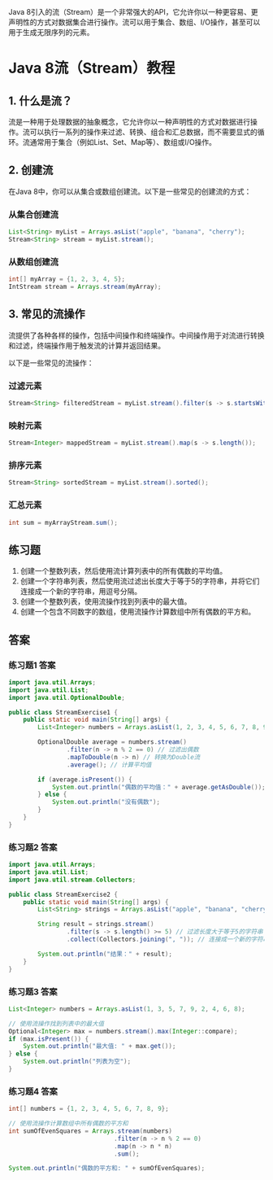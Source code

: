 ﻿
Java 8引入的流（Stream）是一个非常强大的API，它允许你以一种更容易、更声明性的方式对数据集合进行操作。流可以用于集合、数组、I/O操作，甚至可以用于生成无限序列的元素。

# Java 8流（Stream）教程

## 1. 什么是流？

流是一种用于处理数据的抽象概念，它允许你以一种声明性的方式对数据进行操作。流可以执行一系列的操作来过滤、转换、组合和汇总数据，而不需要显式的循环。流通常用于集合（例如List、Set、Map等）、数组或I/O操作。

## 2. 创建流

在Java 8中，你可以从集合或数组创建流。以下是一些常见的创建流的方式：

### 从集合创建流

```java
List<String> myList = Arrays.asList("apple", "banana", "cherry");
Stream<String> stream = myList.stream();
```

### 从数组创建流

```java
int[] myArray = {1, 2, 3, 4, 5};
IntStream stream = Arrays.stream(myArray);
```

## 3. 常见的流操作

流提供了各种各样的操作，包括中间操作和终端操作。中间操作用于对流进行转换和过滤，终端操作用于触发流的计算并返回结果。

以下是一些常见的流操作：

### 过滤元素

```java
Stream<String> filteredStream = myList.stream().filter(s -> s.startsWith("a"));
```

### 映射元素

```java
Stream<Integer> mappedStream = myList.stream().map(s -> s.length());
```

### 排序元素

```java
Stream<String> sortedStream = myList.stream().sorted();
```

### 汇总元素

```java
int sum = myArrayStream.sum();
```

## 练习题

1. 创建一个整数列表，然后使用流计算列表中的所有偶数的平均值。
2. 创建一个字符串列表，然后使用流过滤出长度大于等于5的字符串，并将它们连接成一个新的字符串，用逗号分隔。
3. 创建一个整数列表，使用流操作找到列表中的最大值。
4. 创建一个包含不同数字的数组，使用流操作计算数组中所有偶数的平方和。


## 答案

### 练习题1 答案

```java
import java.util.Arrays;
import java.util.List;
import java.util.OptionalDouble;

public class StreamExercise1 {
    public static void main(String[] args) {
        List<Integer> numbers = Arrays.asList(1, 2, 3, 4, 5, 6, 7, 8, 9, 10);

        OptionalDouble average = numbers.stream()
                .filter(n -> n % 2 == 0) // 过滤出偶数
                .mapToDouble(n -> n) // 转换为Double流
                .average(); // 计算平均值

        if (average.isPresent()) {
            System.out.println("偶数的平均值：" + average.getAsDouble());
        } else {
            System.out.println("没有偶数");
        }
    }
}
```

### 练习题2 答案

```java
import java.util.Arrays;
import java.util.List;
import java.util.stream.Collectors;

public class StreamExercise2 {
    public static void main(String[] args) {
        List<String> strings = Arrays.asList("apple", "banana", "cherry", "date", "elderberry");

        String result = strings.stream()
                .filter(s -> s.length() >= 5) // 过滤长度大于等于5的字符串
                .collect(Collectors.joining(", ")); // 连接成一个新的字符串，用逗号分隔

        System.out.println("结果：" + result);
    }
}
```



### 练习题3 答案

```java
List<Integer> numbers = Arrays.asList(1, 3, 5, 7, 9, 2, 4, 6, 8);

// 使用流操作找到列表中的最大值
Optional<Integer> max = numbers.stream().max(Integer::compare);
if (max.isPresent()) {
    System.out.println("最大值: " + max.get());
} else {
    System.out.println("列表为空");
}
```

### 练习题4 答案



```java
int[] numbers = {1, 2, 3, 4, 5, 6, 7, 8, 9};

// 使用流操作计算数组中所有偶数的平方和
int sumOfEvenSquares = Arrays.stream(numbers)
                             .filter(n -> n % 2 == 0)
                             .map(n -> n * n)
                             .sum();

System.out.println("偶数的平方和: " + sumOfEvenSquares);
```


